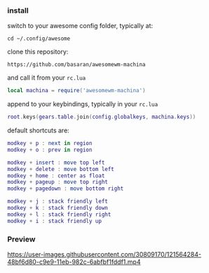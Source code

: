 ### install

switch to your awesome config folder, typically at:

```
cd ~/.config/awesome
```

clone this repository:

```
https://github.com/basaran/awesomewm-machina
```

and call it from your `rc.lua`

```lua
local machina = require('awesomewm-machina')
```

append to your keybindings, typically in your `rc.lua`

```lua
root.keys(gears.table.join(config.globalkeys, machina.keys))
```

default shortcuts are:

```lua
modkey + p : next in region
modkey + o : prev in region

modkey + insert : move top left
modkey + delete : move bottom left
modkey + home : center as float
modkey + pageup : move top right
modkey + pagedown : move bottom right

modkey + j : stack friendly left
modkey + k : stack friendly down
modkey + l : stack friendly right
modkey + i : stack friendly up
```

### Preview
https://user-images.githubusercontent.com/30809170/121564284-48bf6d80-c9e9-11eb-982c-6abfbf1fddf1.mp4



